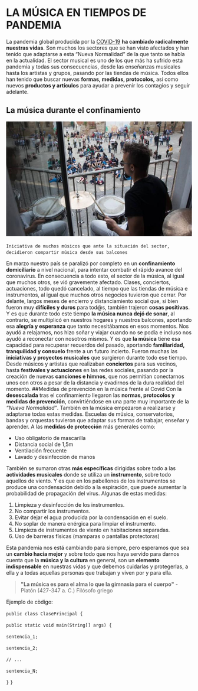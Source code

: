 # LA MÚSICA EN TIEMPOS DE PANDEMIA
La pandemia global producida por la [COVID-19](https://espanol.cdc.gov/coronavirus/2019-ncov/symptoms-testing/symptoms.html) **ha cambiado radicalmente nuestras vidas**. Son muchos los sectores que se han visto afectados y han tenido que adaptarse a esta “Nueva Normalidad” de la que tanto se habla en la actualidad.
El sector musical es uno de los que más ha sufrido esta pandemia y todas sus consecuencias, desde las enseñanzas musicales hasta los artistas y grupos, pasando por las tiendas de música. Todos ellos han tenido que buscar nuevas **formas, medidas, protocolos,** así como nuevos **productos y artículos** para ayudar a prevenir los contagios y seguir adelante.
## La música durante el confinamiento
![Musica desde balcones](MusicaDesdeBalcones.jpeg)

`Iniciativa de muchos músicos que ante la situación del sector,
decidieron compartir música desde sus balcones`

En marzo nuestro país se paralizó por completo en un **confinamiento domiciliario** a nivel nacional, para intentar combatir el rápido avance del coronavirus. 
En consecuencia a todo esto, el sector de la música, al igual que muchos otros, se vió gravemente afectado. Clases, conciertos, actuaciones, todo quedó cancelado, al tiempo que las tiendas de música e instrumentos, al igual que muchos otros negocios tuvieron que cerrar.
Por delante, largos meses de encierro y distanciamiento social que, si bien fueron muy **difíciles y duros** para tod@s, también trajeron **cosas positivas**.
Y es que durante todo este tiempo **la música nunca dejó de sonar**, al contrario, se multiplicó en nuestros hogares y nuestros balcones, aportando esa **alegría y esperanza** que tanto necesitábamos en esos momentos. Nos ayudó a relajarnos, nos hizo soñar y viajar cuando no se podía e incluso nos ayudó a reconectar con nosotros mismos.
Y es que **la música** tiene esa capacidad para recuperar recuerdos del pasado, aportando **familiaridad, tranquilidad y consuelo** frente a un futuro incierto.
Fueron muchas las **iniciativas y proyectos musicales** que surgieron durante todo ese tiempo. Desde músicos y artistas que realizaban **conciertos** para sus vecinos, hasta **festivales y actuaciones** en las redes sociales, pasando por la creación de nuevas **canciones e himnos**, que nos permitían conectarnos unos con otros a pesar de la distancia y evadirnos de la dura realidad del momento.
##Medidas de prevención en la música frente al Covid
Con la **desescalada** tras el confinamiento llegaron las **normas, protocolos y medidas de prevención**, convirtiéndose en una parte muy importante de la *“Nueva Normalidad”*.
También en la música empezaron a realizarse y adaptarse todas estas medidas. Escuelas de música, conservatorios, bandas y orquestas tuvieron que adaptar sus formas de trabajar, enseñar y aprender.
A las **medidas de protección** más generales como:
- Uso obligatorio de mascarilla
- Distancia social de 1,5m
- Ventilación frecuente
- Lavado y desinfección de manos

También se sumaron otras **más específicas** dirigidas sobre todo a las **actividades musicales** donde se utiliza un **instrumento**, sobre todo aquellos de viento.  Y es que en los pabellones de los instrumentos se produce una condensación debido a la espiración, que puede aumentar la probabilidad de propagación del virus. Algunas de estas medidas:
1. Limpieza y desinfección de los instrumentos.
2. No compartir los instrumentos.
3. Evitar dejar el agua producida por la condensación en el suelo.
4. No soplar de manera enérgica para limpiar el instrumento.
5. Limpieza de instrumentos de viento en habitaciones separadas.
6. Uso de barreras físicas (mamparas o pantallas protectoras)

Esta pandemia nos está cambiando para siempre, pero esperamos que sea un **cambio hacia mejor** y sobre todo que nos haya servido para darnos cuenta que la **música y la cultura** en general, son un **elemento indispensable** en nuestras vidas y que debemos cuidarlas y protegerlas, a ella y a todas aquellas personas que trabajan y viven por y para ella.
> **"La música es para el alma lo que la gimnasia para el cuerpo"** - Platón (427-347 a. C.) Filósofo griego

Ejemplo de còdigo:

`public class ClasePrincipal {`

`public static void main(String[] args) {`

`sentencia_1;`

`sentencia_2;`

`// ...`

`sentencia_N;`

`}`
`}`
